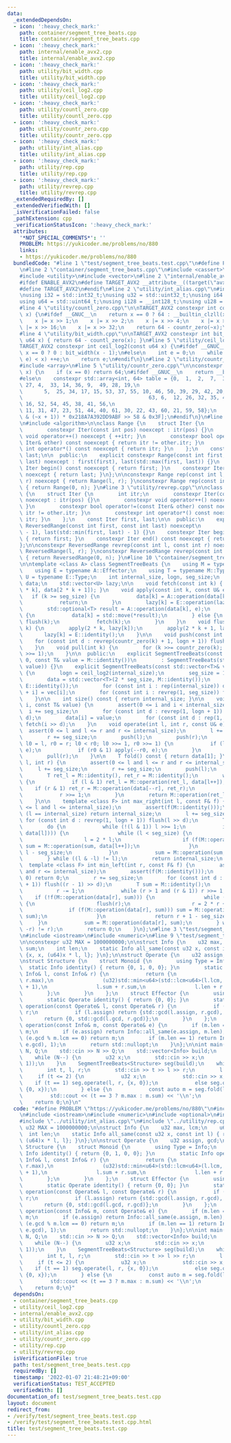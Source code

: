 ```yaml
---
data:
  _extendedDependsOn:
  - icon: ':heavy_check_mark:'
    path: container/segment_tree_beats.cpp
    title: container/segment_tree_beats.cpp
  - icon: ':heavy_check_mark:'
    path: internal/enable_avx2.cpp
    title: internal/enable_avx2.cpp
  - icon: ':heavy_check_mark:'
    path: utility/bit_width.cpp
    title: utility/bit_width.cpp
  - icon: ':heavy_check_mark:'
    path: utility/ceil_log2.cpp
    title: utility/ceil_log2.cpp
  - icon: ':heavy_check_mark:'
    path: utility/countl_zero.cpp
    title: utility/countl_zero.cpp
  - icon: ':heavy_check_mark:'
    path: utility/countr_zero.cpp
    title: utility/countr_zero.cpp
  - icon: ':heavy_check_mark:'
    path: utility/int_alias.cpp
    title: utility/int_alias.cpp
  - icon: ':heavy_check_mark:'
    path: utility/rep.cpp
    title: utility/rep.cpp
  - icon: ':heavy_check_mark:'
    path: utility/revrep.cpp
    title: utility/revrep.cpp
  _extendedRequiredBy: []
  _extendedVerifiedWith: []
  _isVerificationFailed: false
  _pathExtension: cpp
  _verificationStatusIcon: ':heavy_check_mark:'
  attributes:
    '*NOT_SPECIAL_COMMENTS*': ''
    PROBLEM: https://yukicoder.me/problems/no/880
    links:
    - https://yukicoder.me/problems/no/880
  bundledCode: "#line 1 \"test/segment_tree_beats.test.cpp\"\n#define PROBLEM \"https://yukicoder.me/problems/no/880\"\
    \n#line 2 \"container/segment_tree_beats.cpp\"\n#include <cassert>\n#include <optional>\n\
    #include <utility>\n#include <vector>\n#line 2 \"internal/enable_avx2.cpp\"\n\n\
    #ifdef ENABLE_AVX2\n#define TARGET_AVX2 __attribute__((target(\"avx2\")))\n#else\n\
    #define TARGET_AVX2\n#endif\n#line 2 \"utility/int_alias.cpp\"\n#include <cstdint>\n\
    \nusing i32 = std::int32_t;\nusing u32 = std::uint32_t;\nusing i64 = std::int64_t;\n\
    using u64 = std::uint64_t;\nusing i128 = __int128_t;\nusing u128 = __uint128_t;\n\
    #line 4 \"utility/countl_zero.cpp\"\n\nTARGET_AVX2 constexpr int countl_zero(u64\
    \ x) {\n#ifdef __GNUC__\n    return x == 0 ? 64 : __builtin_clzll(x);\n#else\n\
    \    x |= x >> 1;\n    x |= x >> 2;\n    x |= x >> 4;\n    x |= x >> 8;\n    x\
    \ |= x >> 16;\n    x |= x >> 32;\n    return 64 - countr_zero(~x);\n#endif\n}\n\
    #line 4 \"utility/bit_width.cpp\"\n\nTARGET_AVX2 constexpr int bit_width(const\
    \ u64 x) { return 64 - countl_zero(x); }\n#line 5 \"utility/ceil_log2.cpp\"\n\n\
    TARGET_AVX2 constexpr int ceil_log2(const u64 x) {\n#ifdef __GNUC__\n    return\
    \ x == 0 ? 0 : bit_width(x - 1);\n#else\n    int e = 0;\n    while (((u64)1 <<\
    \ e) < x) ++e;\n    return e;\n#endif\n}\n#line 2 \"utility/countr_zero.cpp\"\n\
    #include <array>\n#line 5 \"utility/countr_zero.cpp\"\n\nconstexpr int countr_zero(u64\
    \ x) {\n    if (x == 0) return 64;\n#ifdef __GNUC__\n    return __builtin_ctzll(x);\n\
    #else\n    constexpr std::array<int, 64> table = {0,  1,  2,  7,  3,  13, 8, \
    \ 27, 4,  33, 14, 36, 9,  49, 28, 19,\n                                      \
    \       5,  25, 34, 17, 15, 53, 37, 55, 10, 46, 50, 39, 29, 42, 20, 57,\n    \
    \                                         63, 6,  12, 26, 32, 35, 48, 18, 24,\
    \ 16, 52, 54, 45, 38, 41, 56,\n                                             62,\
    \ 11, 31, 47, 23, 51, 44, 40, 61, 30, 22, 43, 60, 21, 59, 58};\n    return table[(x\
    \ & (~x + 1)) * 0x218A7A392DD9ABF >> 58 & 0x3F];\n#endif\n}\n#line 2 \"utility/rep.cpp\"\
    \n#include <algorithm>\n\nclass Range {\n    struct Iter {\n        int itr;\n\
    \        constexpr Iter(const int pos) noexcept : itr(pos) {}\n        constexpr\
    \ void operator++() noexcept { ++itr; }\n        constexpr bool operator!=(const\
    \ Iter& other) const noexcept { return itr != other.itr; }\n        constexpr\
    \ int operator*() const noexcept { return itr; }\n    };\n    const Iter first,\
    \ last;\n\n  public:\n    explicit constexpr Range(const int first, const int\
    \ last) noexcept : first(first), last(std::max(first, last)) {}\n    constexpr\
    \ Iter begin() const noexcept { return first; }\n    constexpr Iter end() const\
    \ noexcept { return last; }\n};\n\nconstexpr Range rep(const int l, const int\
    \ r) noexcept { return Range(l, r); }\nconstexpr Range rep(const int n) noexcept\
    \ { return Range(0, n); }\n#line 3 \"utility/revrep.cpp\"\n\nclass ReversedRange\
    \ {\n    struct Iter {\n        int itr;\n        constexpr Iter(const int pos)\
    \ noexcept : itr(pos) {}\n        constexpr void operator++() noexcept { --itr;\
    \ }\n        constexpr bool operator!=(const Iter& other) const noexcept { return\
    \ itr != other.itr; }\n        constexpr int operator*() const noexcept { return\
    \ itr; }\n    };\n    const Iter first, last;\n\n  public:\n    explicit constexpr\
    \ ReversedRange(const int first, const int last) noexcept\n        : first(last\
    \ - 1), last(std::min(first, last) - 1) {}\n    constexpr Iter begin() const noexcept\
    \ { return first; }\n    constexpr Iter end() const noexcept { return last; }\n\
    };\n\nconstexpr ReversedRange revrep(const int l, const int r) noexcept { return\
    \ ReversedRange(l, r); }\nconstexpr ReversedRange revrep(const int n) noexcept\
    \ { return ReversedRange(0, n); }\n#line 10 \"container/segment_tree_beats.cpp\"\
    \n\ntemplate <class A> class SegmentTreeBeats {\n    using M = typename A::Monoid;\n\
    \    using E = typename A::Effector;\n    using T = typename M::Type;\n    using\
    \ U = typename E::Type;\n    int internal_size, logn, seg_size;\n    std::vector<T>\
    \ data;\n    std::vector<U> lazy;\n\n    void fetch(const int k) { data[k] = M::operation(data[2\
    \ * k], data[2 * k + 1]); }\n    void apply(const int k, const U& e) {\n     \
    \   if (k >= seg_size) {\n            data[k] = A::operation(data[k], e).value();\n\
    \            return;\n        }\n        lazy[k] = E::operation(lazy[k], e);\n\
    \        std::optional<T> result = A::operation(data[k], e);\n        if (result)\
    \ {\n            data[k] = std::move(*result);\n        } else {\n           \
    \ flush(k);\n            fetch(k);\n        }\n    }\n    void flush(const int\
    \ k) {\n        apply(2 * k, lazy[k]);\n        apply(2 * k + 1, lazy[k]);\n \
    \       lazy[k] = E::identity();\n    }\n\n    void push(const int k) {\n    \
    \    for (const int d : revrep(countr_zero(k) + 1, logn + 1)) flush(k >> d);\n\
    \    }\n    void pull(int k) {\n        for (k >>= countr_zero(k); k > 1;) fetch(k\
    \ >>= 1);\n    }\n\n  public:\n    explicit SegmentTreeBeats(const int size =\
    \ 0, const T& value = M::identity())\n        : SegmentTreeBeats(std::vector<T>(size,\
    \ value)) {}\n    explicit SegmentTreeBeats(const std::vector<T>& vec) : internal_size(vec.size())\
    \ {\n        logn = ceil_log2(internal_size);\n        seg_size = 1 << logn;\n\
    \        data = std::vector<T>(2 * seg_size, M::identity());\n        lazy = std::vector<U>(seg_size,\
    \ E::identity());\n        for (const int i : rep(internal_size)) data[seg_size\
    \ + i] = vec[i];\n        for (const int i : revrep(1, seg_size)) fetch(i);\n\
    \    }\n\n    int size() const { return internal_size; }\n\n    void assign(int\
    \ i, const T& value) {\n        assert(0 <= i and i < internal_size);\n      \
    \  i += seg_size;\n        for (const int d : revrep(1, logn + 1)) flush(i >>\
    \ d);\n        data[i] = value;\n        for (const int d : rep(1, logn + 1))\
    \ fetch(i >> d);\n    }\n    void operate(int l, int r, const U& e) {\n      \
    \  assert(0 <= l and l <= r and r <= internal_size);\n        l += seg_size;\n\
    \        r += seg_size;\n        push(l);\n        push(r);\n        for (int\
    \ l0 = l, r0 = r; l0 < r0; l0 >>= 1, r0 >>= 1) {\n            if (l0 & 1) apply(l0++,\
    \ e);\n            if (r0 & 1) apply(--r0, e);\n        }\n        pull(l);\n\
    \        pull(r);\n    }\n\n    T fold() const { return data[1]; }\n    T fold(int\
    \ l, int r) {\n        assert(0 <= l and l <= r and r <= internal_size);\n   \
    \     l += seg_size;\n        r += seg_size;\n        push(l);\n        push(r);\n\
    \        T ret_l = M::identity(), ret_r = M::identity();\n        while (l < r)\
    \ {\n            if (l & 1) ret_l = M::operation(ret_l, data[l++]);\n        \
    \    if (r & 1) ret_r = M::operation(data[--r], ret_r);\n            l >>= 1;\n\
    \            r >>= 1;\n        }\n        return M::operation(ret_l, ret_r);\n\
    \    }\n\n    template <class F> int max_right(int l, const F& f) {\n        assert(0\
    \ <= l and l <= internal_size);\n        assert(f(M::identity()));\n        if\
    \ (l == internal_size) return internal_size;\n        l += seg_size;\n       \
    \ for (const int d : revrep(1, logn + 1)) flush(l >> d);\n        T sum = M::identity();\n\
    \        do {\n            while (!(l & 1)) l >>= 1;\n            if (!f(M::operation(sum,\
    \ data[l]))) {\n                while (l < seg_size) {\n                    flush(l);\n\
    \                    l = 2 * l;\n                    if (f(M::operation(sum, data[l])))\
    \ sum = M::operation(sum, data[l++]);\n                }\n                return\
    \ l - seg_size;\n            }\n            sum = M::operation(sum, data[l++]);\n\
    \        } while ((l & -l) != l);\n        return internal_size;\n    }\n\n  \
    \  template <class F> int min_left(int r, const F& f) {\n        assert(0 <= r\
    \ and r <= internal_size);\n        assert(f(M::identity()));\n        if (r ==\
    \ 0) return 0;\n        r += seg_size;\n        for (const int d : revrep(1, logn\
    \ + 1)) flush((r - 1) >> d);\n        T sum = M::identity();\n        do {\n \
    \           r -= 1;\n            while (r > 1 and (r & 1)) r >>= 1;\n        \
    \    if (!f(M::operation(data[r], sum))) {\n                while (r < seg_size)\
    \ {\n                    flush(r);\n                    r = 2 * r + 1;\n     \
    \               if (f(M::operation(data[r], sum))) sum = M::operation(data[r--],\
    \ sum);\n                }\n                return r + 1 - seg_size;\n       \
    \     }\n            sum = M::operation(data[r], sum);\n        } while ((r &\
    \ -r) != r);\n        return 0;\n    }\n};\n#line 3 \"test/segment_tree_beats.test.cpp\"\
    \n#include <iostream>\n#include <numeric>\n#line 9 \"test/segment_tree_beats.test.cpp\"\
    \n\nconstexpr u32 MAX = 1000000000;\n\nstruct Info {\n    u32 max, lcm;\n    u64\
    \ sum;\n    int len;\n    static Info all_same(const u32 x, const int l) { return\
    \ {x, x, (u64)x * l, l}; }\n};\n\nstruct Operate {\n    u32 assign, gcd;\n};\n\
    \nstruct Structure {\n    struct Monoid {\n        using Type = Info;\n      \
    \  static Info identity() { return {0, 1, 0, 0}; }\n        static Info operation(const\
    \ Info& l, const Info& r) {\n            return {\n                std::max(l.max,\
    \ r.max),\n                (u32)std::min<u64>(std::lcm<u64>(l.lcm, r.lcm), MAX\
    \ + 1),\n                l.sum + r.sum,\n                l.len + r.len,\n    \
    \        };\n        }\n    };\n    struct Effector {\n        using Type = Operate;\n\
    \        static Operate identity() { return {0, 0}; }\n        static Operate\
    \ operation(const Operate& l, const Operate& r) {\n            if (r.assign) return\
    \ r;\n            if (l.assign) return {std::gcd(l.assign, r.gcd), 0};\n     \
    \       return {0, std::gcd(l.gcd, r.gcd)};\n        }\n    };\n    static std::optional<Info>\
    \ operation(const Info& m, const Operate& e) {\n        if (m.len == 0) return\
    \ m;\n        if (e.assign) return Info::all_same(e.assign, m.len);\n        if\
    \ (e.gcd % m.lcm == 0) return m;\n        if (m.len == 1) return Info::all_same(std::gcd(m.max,\
    \ e.gcd), 1);\n        return std::nullopt;\n    }\n};\n\nint main() {\n    int\
    \ N, Q;\n    std::cin >> N >> Q;\n    std::vector<Info> build;\n    build.reserve(N);\n\
    \    while (N--) {\n        u32 x;\n        std::cin >> x;\n        build.push_back(Info::all_same(x,\
    \ 1));\n    }\n    SegmentTreeBeats<Structure> seg(build);\n    while (Q--) {\n\
    \        int t, l, r;\n        std::cin >> t >> l >> r;\n        l -= 1;\n   \
    \     if (t <= 2) {\n            u32 x;\n            std::cin >> x;\n        \
    \    if (t == 1) seg.operate(l, r, {x, 0});\n            else seg.operate(l, r,\
    \ {0, x});\n        } else {\n            const auto m = seg.fold(l, r);\n   \
    \         std::cout << (t == 3 ? m.max : m.sum) << '\\n';\n        }\n    }\n\
    \    return 0;\n}\n"
  code: "#define PROBLEM \"https://yukicoder.me/problems/no/880\"\n#include \"../container/segment_tree_beats.cpp\"\
    \n#include <iostream>\n#include <numeric>\n#include <optional>\n#include <vector>\n\
    #include \"../utility/int_alias.cpp\"\n#include \"../utility/rep.cpp\"\n\nconstexpr\
    \ u32 MAX = 1000000000;\n\nstruct Info {\n    u32 max, lcm;\n    u64 sum;\n  \
    \  int len;\n    static Info all_same(const u32 x, const int l) { return {x, x,\
    \ (u64)x * l, l}; }\n};\n\nstruct Operate {\n    u32 assign, gcd;\n};\n\nstruct\
    \ Structure {\n    struct Monoid {\n        using Type = Info;\n        static\
    \ Info identity() { return {0, 1, 0, 0}; }\n        static Info operation(const\
    \ Info& l, const Info& r) {\n            return {\n                std::max(l.max,\
    \ r.max),\n                (u32)std::min<u64>(std::lcm<u64>(l.lcm, r.lcm), MAX\
    \ + 1),\n                l.sum + r.sum,\n                l.len + r.len,\n    \
    \        };\n        }\n    };\n    struct Effector {\n        using Type = Operate;\n\
    \        static Operate identity() { return {0, 0}; }\n        static Operate\
    \ operation(const Operate& l, const Operate& r) {\n            if (r.assign) return\
    \ r;\n            if (l.assign) return {std::gcd(l.assign, r.gcd), 0};\n     \
    \       return {0, std::gcd(l.gcd, r.gcd)};\n        }\n    };\n    static std::optional<Info>\
    \ operation(const Info& m, const Operate& e) {\n        if (m.len == 0) return\
    \ m;\n        if (e.assign) return Info::all_same(e.assign, m.len);\n        if\
    \ (e.gcd % m.lcm == 0) return m;\n        if (m.len == 1) return Info::all_same(std::gcd(m.max,\
    \ e.gcd), 1);\n        return std::nullopt;\n    }\n};\n\nint main() {\n    int\
    \ N, Q;\n    std::cin >> N >> Q;\n    std::vector<Info> build;\n    build.reserve(N);\n\
    \    while (N--) {\n        u32 x;\n        std::cin >> x;\n        build.push_back(Info::all_same(x,\
    \ 1));\n    }\n    SegmentTreeBeats<Structure> seg(build);\n    while (Q--) {\n\
    \        int t, l, r;\n        std::cin >> t >> l >> r;\n        l -= 1;\n   \
    \     if (t <= 2) {\n            u32 x;\n            std::cin >> x;\n        \
    \    if (t == 1) seg.operate(l, r, {x, 0});\n            else seg.operate(l, r,\
    \ {0, x});\n        } else {\n            const auto m = seg.fold(l, r);\n   \
    \         std::cout << (t == 3 ? m.max : m.sum) << '\\n';\n        }\n    }\n\
    \    return 0;\n}"
  dependsOn:
  - container/segment_tree_beats.cpp
  - utility/ceil_log2.cpp
  - internal/enable_avx2.cpp
  - utility/bit_width.cpp
  - utility/countl_zero.cpp
  - utility/int_alias.cpp
  - utility/countr_zero.cpp
  - utility/rep.cpp
  - utility/revrep.cpp
  isVerificationFile: true
  path: test/segment_tree_beats.test.cpp
  requiredBy: []
  timestamp: '2022-01-07 21:48:21+09:00'
  verificationStatus: TEST_ACCEPTED
  verifiedWith: []
documentation_of: test/segment_tree_beats.test.cpp
layout: document
redirect_from:
- /verify/test/segment_tree_beats.test.cpp
- /verify/test/segment_tree_beats.test.cpp.html
title: test/segment_tree_beats.test.cpp
---
```

